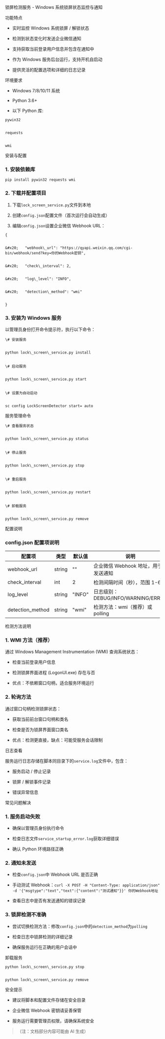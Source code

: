锁屏检测服务 - Windows 系统锁屏状态监控与通知



功能特点





*   实时监控 Windows 系统锁屏 / 解锁状态


*   检测到状态变化时发送企业微信通知


*   支持获取当前登录用户信息并包含在通知中


*   作为 Windows 服务后台运行，支持开机自启动


*   提供灵活的配置选项和详细的日志记录


环境要求





*   Windows 7/8/10/11 系统


*   Python 3.6+


*   以下 Python 库:




```
pywin32


requests


wmi
```

安装与配置



### 1. 安装依赖库&#xA;



```
pip install pywin32 requests wmi
```

### 2. 下载并配置项目&#xA;



1.  下载`lock_screen_service.py`文件到本地


2.  创建`config.json`配置文件（首次运行会自动生成）


3.  编辑`config.json`设置企业微信 Webhook URL：




```
{


&#x20;   "webhook\_url": "https://qyapi.weixin.qq.com/cgi-bin/webhook/send?key=你的Webhook密钥",


&#x20;   "check\_interval": 2,


&#x20;   "log\_level": "INFO",


&#x20;   "detection\_method": "wmi"


}
```

### 3. 安装为 Windows 服务&#xA;

以管理员身份打开命令提示符，执行以下命令：




```
\# 安装服务


python lock\_screen\_service.py install


\# 启动服务


python lock\_screen\_service.py start


\# 设置为自动启动


sc config LockScreenDetector start= auto
```

服务管理命令





```
\# 查看服务状态


python lock\_screen\_service.py status


\# 停止服务


python lock\_screen\_service.py stop


\# 重启服务


python lock\_screen\_service.py restart


\# 卸载服务


python lock\_screen\_service.py remove
```

配置说明



### config.json 配置项说明&#xA;



| 配置项&#xA;               | 类型&#xA;     | 默认值&#xA;    | 说明&#xA;                            |
| ---------------------- | ----------- | ----------- | ---------------------------------- |
| webhook\_url&#xA;      | string&#xA; | ""&#xA;     | 企业微信 Webhook 地址，用于发送通知&#xA;        |
| check\_interval&#xA;   | int&#xA;    | 2&#xA;      | 检测间隔时间（秒），范围 1-60&#xA;             |
| log\_level&#xA;        | string&#xA; | "INFO"&#xA; | 日志级别：DEBUG/INFO/WARNING/ERROR&#xA; |
| detection\_method&#xA; | string&#xA; | "wmi"&#xA;  | 检测方法：wmi（推荐）或 polling&#xA;         |

检测方法说明



### 1. WMI 方法（推荐）&#xA;

通过 Windows Management Instrumentation (WMI) 查询系统状态：




*   检查当前登录用户信息


*   检测锁屏界面进程 (LogonUI.exe) 存在与否


*   优点：不依赖窗口句柄，适合服务环境运行


### 2. 轮询方法&#xA;

通过窗口句柄检测锁屏状态：




*   获取当前前台窗口句柄和类名


*   检查是否为锁屏界面窗口类名


*   优点：检测更直接，缺点：可能受服务会话限制


日志查看



服务运行日志存储在脚本同目录下的`service.log`文件中，包含：




*   服务启动 / 停止记录


*   锁屏 / 解锁事件记录


*   错误异常信息


常见问题解决



### 1. 服务启动失败&#xA;



*   确保以管理员身份执行命令


*   检查日志文件`service_startup_error.log`获取详细错误


*   确认 Python 环境路径正确


### 2. 通知未发送&#xA;



*   检查`config.json`中 Webhook URL 是否正确


*   手动测试 Webhook：`curl -X POST -H "Content-Type: application/json" -d '{"msgtype":"text","text":{"content":"测试通知"}}' 你的Webhook地址`

*   查看日志中是否有发送通知的错误记录


### 3. 锁屏检测不准确&#xA;



*   尝试切换检测方法：修改`config.json`中的`detection_method`为`polling`

*   检查日志中锁屏检测的详细记录


*   确保服务运行在正确的用户会话中


卸载服务





```
python lock\_screen\_service.py stop


python lock\_screen\_service.py remove
```

安全提示





*   建议将脚本和配置文件存储在安全目录


*   企业微信 Webhook 密钥请妥善保管


*   服务运行需要管理员权限，请确保系统安全





> （注：文档部分内容可能由 AI 生成）
>